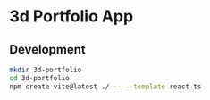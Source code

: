 # 3d Portfolio App

## Development

```sh
mkdir 3d-portfolio
cd 3d-portfolio
npm create vite@latest ./ -- --template react-ts
```
